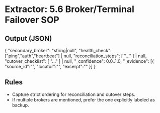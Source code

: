 # Extractor: 5.6 Broker/Terminal Failover SOP
## Output (JSON)
{
  "secondary_broker": "string|null",
  "health_check": ["ping","auth","heartbeat"] | null,
  "reconciliation_steps": [ "..." ] | null,
  "cutover_checklist": [ "..." ] | null,
  "_confidence": 0.0..1.0,
  "_evidence": [{ "source_id":"", "locator":"", "excerpt":"" }]
}
## Rules
- Capture strict ordering for reconciliation and cutover steps.
- If multiple brokers are mentioned, prefer the one explicitly labeled as backup.
